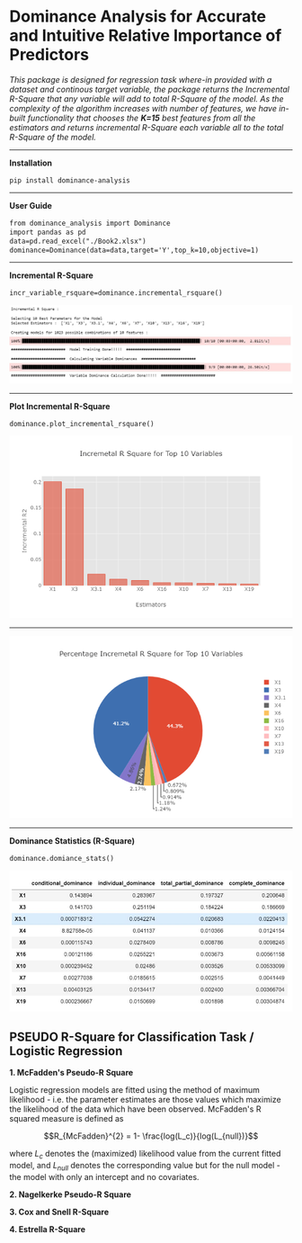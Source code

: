 # Dominance Analysis for Accurate and Intuitive Relative Importance of Predictors

*This package is designed for regression task where-in provided with a dataset and continous target variable, the package returns the Incremental R-Square that any variable will add to total R-Square of the model. As the complexity of the algorithm increases with number of features, we have in-built functionality that chooses the <b>K=15</b> best features from all the estimators and returns incremental R-Square each variable all to the total R-Square of the model.*

<hr>

**Installation**
```  
pip install dominance-analysis
```  
<hr>

**User Guide**
```
from dominance_analysis import Dominance
import pandas as pd
data=pd.read_excel("./Book2.xlsx")
dominance=Dominance(data=data,target='Y',top_k=10,objective=1)
``` 

<hr>

**Incremental R-Square**
```
incr_variable_rsquare=dominance.incremental_rsquare()
```
<img src='Model Training.JPG'>

<hr>

**Plot Incremental R-Square**
```
dominance.plot_incremental_rsquare()
```
<img src='Bar.png'>
<hr>
<img src='Pie.png'>
<hr>


**Dominance Statistics (R-Square)**
```
dominance.domiance_stats()
```
<img src='dominance_stats.JPG'>

## PSEUDO R-Square for Classification Task / Logistic Regression

**1. McFadden's Pseudo-R Square**

Logistic regression models are fitted using the method of maximum likelihood - i.e. the parameter estimates are those values which maximize the likelihood of the data which have been observed. McFadden's R squared measure is defined as

$$R_{McFadden}^{2} = 1- \frac{log(L_c)}{log(L_{null})}$$

where $L_c$ denotes the (maximized) likelihood value from the current fitted model, and $L_{null}$ denotes the corresponding value but for the null model - the model with only an intercept and no covariates.

**2. Nagelkerke Pseudo-R Square**

**3. Cox and Snell R-Square**

**4. Estrella R-Square**


